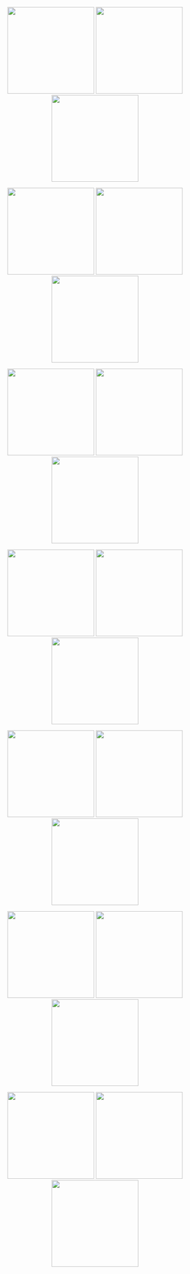 <p align="center">
<img width="200" src="https://64.media.tumblr.com/23e9620cf36132647ef8174dab34a16a/f8286dc84aff3c0a-52/s250x400/31da7a480dbe50b32581e13d07e6c38d62a49e56.gifv"> <img width="200" src="https://64.media.tumblr.com/56c1e63c23bb2c82e9c7c8560d6b3812/2b50de83d2b3bb21-b3/s100x200/10668a2b920e3d94246d8057bc93a39dcbd61d98.pnj"> <img width="200" src="https://64.media.tumblr.com/9e193ebd3c2a15712df03a1ee130ff35/74876e504c5c7cde-81/s100x200/5476eeefdab098b83dce89dfd0a783399f57f06e.pnj">
</p>

<p align="center">
    <img width="200" src="https://64.media.tumblr.com/85684fc97993b549bf95902862a97cbe/eed262c3dd030bba-76/s100x200/d9e6be97267b54f766759806502b0098116171bb.gifv">
<img width="200" src="https://64.media.tumblr.com/bd043294a94edfff5ca111b603fe9e51/66cc7ede6afe652f-5a/s100x200/a35cbd239b24642bf16546ac158288b790ee832c.pnj">
<img width="200" src="https://64.media.tumblr.com/307edcb8e654bfaa509dc27317b2cfec/be4d005d6941e7bd-73/s100x200/77e826fbda04de6fa9e7598c108d87b3114e3988.pnj">

</p>

<p align="center">
<img width="200" src="https://64.media.tumblr.com/b43d88bfaa234ed01f97e49935bab274/aa19e37ffd4bead4-3c/s100x200/5be5e618d0c26bb927f39a5dd853ef5d5d01ce80.jpg"> <img width="200"src="https://64.media.tumblr.com/a9859062af3e4a142648a7e295a2a54c/5fc7e0e899757fac-24/s100x200/173887891662f53b658e50be7a8f867f675afd16.pnj"> <img width="200" src="https://64.media.tumblr.com/3e9a647bd502c20a8acf6d3b3dce7195/7e100f44603c3879-51/s100x200/29d7aa95a5304ebf4cdb38851e75350821cb5438.pnj"> 

</p>

<p align="center">
<img width="200" src="https://64.media.tumblr.com/7afe326f2af96209389a43b7eaea881d/6bdec3e22aa7366e-63/s100x200/e28a2e030d32f6ace30aa4be8779b4c5003806c0.pnj"> <img width="200" src="https://64.media.tumblr.com/a95e2a66c73e53afaa8cf1dd33edfdfd/ed78c0ebbb1a9027-51/s250x400/3174b5a5f12b7d795541ebcb806dc111a6d5d740.pnj"> <img width="200" src="https://64.media.tumblr.com/aa61ad2e53e84c80659eb962d5a54555/d91d6a807665a11f-02/s250x400/344deed010b8ea7906aaa1d6d5e1c12bc44ef56c.webp"> 
</p>

<p align="center">
<img width="200" src="https://64.media.tumblr.com/e04098a421b9f26759cd7567ec9f2437/4da04b7a5e38218c-4a/s100x200/4a21660c2b2bdbb0aacc6bc8a136f787a1400f31.pnj"> <img width="200" src="https://64.media.tumblr.com/73b4e5b7082edaa3b69759cbea7ace33/46787a659952de6a-41/s100x200/5fe96cdbc537d2a7318c416935adc0b88204eb98.gifv"> <img width="200" src="https://64.media.tumblr.com/0e6c61c17121d8e49cc94796fee55e40/acbd2c054788821e-ce/s100x200/f1e6d1eca5383a0125b0072efd22d188bb6d882a.pnj"> 
</p>

<p align="center">
<img width="200" src="https://64.media.tumblr.com/51e93a2d494d7ae9e5b995c35e0458d7/3168906063b5945e-13/s100x200/a50da78b0662f058ca5cffa3f34a3d04ef769e03.gifv"> <img width="200" src="https://64.media.tumblr.com/81f7ff727d73aea4f4810b866c891c70/b357bd244539d389-bd/s100x200/d2b772d8149e93c1736ce31f14f6b8d91b8e1edc.pnj"> <img width="200" src="https://64.media.tumblr.com/f318615988a53c8cc094ce39879136f2/75bf92b853423766-13/s100x200/64aefa87ddf11a8686f0c65d584137bc5d8e42ff.pnj"> 
</p>

<p align="center">
<img width="200" src="https://64.media.tumblr.com/b8cda2df3951688b0685ef28fd3f1cac/37bb0d0ffc192c90-1b/s100x200/aac7420585358b4342766da8a459ba64f04e0678.gifv"> <img width="200" src="https://64.media.tumblr.com/33b4252c0b6e0ba3a0091013baa0d290/1679a904b33b8d1f-ec/s250x400/d27efdb1771d28b634e2a6e37fdba2f3d352b4ea.webp"> <img width="200" src="https://64.media.tumblr.com/35fdedd34e1fc7090178b004caa0522d/be43fa8c343f821f-74/s100x200/8e6d74d49a9baac7864c045793c78210abdddf7d.gifv"> 
</p>


